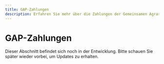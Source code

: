 ```yaml
---
title: GAP-Zahlungen
description: Erfahren Sie mehr über die Zahlungen der Gemeinsamen Agrarpolitik (GAP) und wie sie Camelina-Anbauer begünstigen können.
---
```

# GAP-Zahlungen

Dieser Abschnitt befindet sich noch in der Entwicklung. Bitte schauen Sie später wieder vorbei, um Updates zu erhalten.